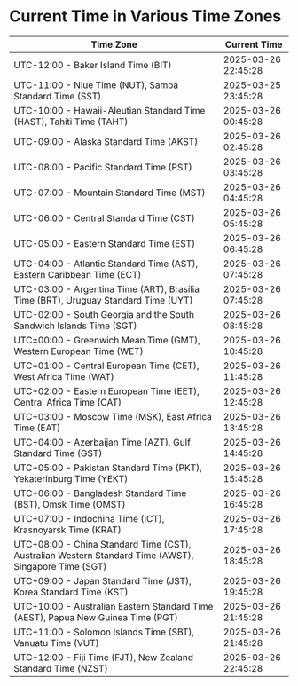 # Current Time in Various Time Zones

| Time Zone | Current Time |
|-----------|--------------|
| UTC-12:00 - Baker Island Time (BIT) | 2025-03-26 22:45:28 |
| UTC-11:00 - Niue Time (NUT), Samoa Standard Time (SST) | 2025-03-25 23:45:28 |
| UTC-10:00 - Hawaii-Aleutian Standard Time (HAST), Tahiti Time (TAHT) | 2025-03-26 00:45:28 |
| UTC-09:00 - Alaska Standard Time (AKST) | 2025-03-26 02:45:28 |
| UTC-08:00 - Pacific Standard Time (PST) | 2025-03-26 03:45:28 |
| UTC-07:00 - Mountain Standard Time (MST) | 2025-03-26 04:45:28 |
| UTC-06:00 - Central Standard Time (CST) | 2025-03-26 05:45:28 |
| UTC-05:00 - Eastern Standard Time (EST) | 2025-03-26 06:45:28 |
| UTC-04:00 - Atlantic Standard Time (AST), Eastern Caribbean Time (ECT) | 2025-03-26 07:45:28 |
| UTC-03:00 - Argentina Time (ART), Brasília Time (BRT), Uruguay Standard Time (UYT) | 2025-03-26 07:45:28 |
| UTC-02:00 - South Georgia and the South Sandwich Islands Time (SGT) | 2025-03-26 08:45:28 |
| UTC±00:00 - Greenwich Mean Time (GMT), Western European Time (WET) | 2025-03-26 10:45:28 |
| UTC+01:00 - Central European Time (CET), West Africa Time (WAT) | 2025-03-26 11:45:28 |
| UTC+02:00 - Eastern European Time (EET), Central Africa Time (CAT) | 2025-03-26 12:45:28 |
| UTC+03:00 - Moscow Time (MSK), East Africa Time (EAT) | 2025-03-26 13:45:28 |
| UTC+04:00 - Azerbaijan Time (AZT), Gulf Standard Time (GST) | 2025-03-26 14:45:28 |
| UTC+05:00 - Pakistan Standard Time (PKT), Yekaterinburg Time (YEKT) | 2025-03-26 15:45:28 |
| UTC+06:00 - Bangladesh Standard Time (BST), Omsk Time (OMST) | 2025-03-26 16:45:28 |
| UTC+07:00 - Indochina Time (ICT), Krasnoyarsk Time (KRAT) | 2025-03-26 17:45:28 |
| UTC+08:00 - China Standard Time (CST), Australian Western Standard Time (AWST), Singapore Time (SGT) | 2025-03-26 18:45:28 |
| UTC+09:00 - Japan Standard Time (JST), Korea Standard Time (KST) | 2025-03-26 19:45:28 |
| UTC+10:00 - Australian Eastern Standard Time (AEST), Papua New Guinea Time (PGT) | 2025-03-26 21:45:28 |
| UTC+11:00 - Solomon Islands Time (SBT), Vanuatu Time (VUT) | 2025-03-26 21:45:28 |
| UTC+12:00 - Fiji Time (FJT), New Zealand Standard Time (NZST) | 2025-03-26 22:45:28 |
